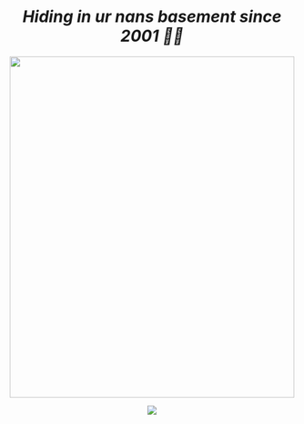 <h1 align="center">  <em><strong>Hiding in ur nans basement since 2001 👵🏼</strong></em></h1>




<p align="center"><img src="https://media1.tenor.com/images/80c1604585f2ea5160e0a7d4a8cd3400/tenor.gif" width="500px" height="600px"></p> 


<p align="center"><img src="https://github-readme-stats.vercel.app/api/top-langs/?username=LulzS3curity&&theme=dark&layout=compact"></p>
  






<!--
**Jakub1310/Jakub1310** is a ✨ _special_ ✨ repository because its `README.md` (this file) appears on your GitHub profile.

Here are some ideas to get you started:

- 🔭 I’m currently working on ...
- 🌱 I’m currently learning ...
- 👯 I’m looking to collaborate on ...
- 🤔 I’m looking for help with ...
- 💬 Ask me about ...
- 📫 How to reach me: ...
- 😄 Pronouns: ...
- ⚡ Fun fact: ...
-->
